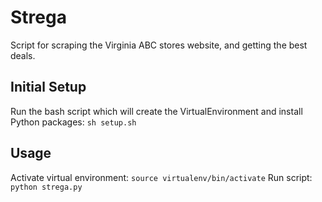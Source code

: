 # Strega
Script for scraping the Virginia ABC stores website, and getting the best deals.

## Initial Setup
Run the bash script which will create the VirtualEnvironment and install Python packages:
`sh setup.sh`

## Usage
Activate virtual environment: `source virtualenv/bin/activate`
Run script: `python strega.py`
